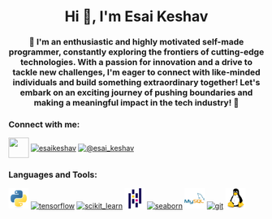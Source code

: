 <h1 align="center">Hi 👋, I'm Esai Keshav</h1>
<h3 align="center">🚀 I'm an enthusiastic and highly motivated self-made programmer, constantly exploring the frontiers of cutting-edge technologies. With a passion for innovation and a drive to tackle new challenges, I'm eager to connect with like-minded individuals and build something extraordinary together! Let's embark on an exciting journey of pushing boundaries and making a meaningful impact in the tech industry! 🌟</h3>



<h3 align="left">Connect with me:</h3>
<p align="left">
<a href="https://linkedin.com/in/esai-keshav" target="blank"><img align="center" src="https://www.vectorlogo.zone/logos/linkedin/linkedin-tile.svg" height="40" width="40" /></a>
<a href="https://kaggle.com/esaikeshav" target="blank"><img align="center" src="https://www.vectorlogo.zone/logos/kaggle/kaggle-icon.svg" alt="esaikeshav" height="30" width="40" /></a>
<a href="https://medium.com/@esai_keshav" target="blank"><img align="center" src="https://seeklogo.com/images/M/medium-logo-93CDCF6451-seeklogo.com.png" alt="@esai_keshav" height="40" width="40" /></a>

</p>

<h3 align="left">Languages and Tools:</h3>
<p align="left"> 
  
 <a href="https://www.python.org" target="_blank" rel="noreferrer">
        <img src="https://raw.githubusercontent.com/devicons/devicon/master/icons/python/python-original.svg" alt="python" width="40" height="40"/></a>
<a href="https://www.tensorflow.org" target="_blank" rel="noreferrer">
        <img src="https://www.vectorlogo.zone/logos/tensorflow/tensorflow-icon.svg" alt="tensorflow" width="40" height="40"/></a>

   <a href="https://scikit-learn.org/" target="_blank" rel="noreferrer">
        <img src="https://upload.wikimedia.org/wikipedia/commons/0/05/Scikit_learn_logo_small.svg" alt="scikit_learn" width="40" height="40"/></a>

   <a href="https://pandas.pydata.org/" target="_blank" rel="noreferrer">
       <img src="https://raw.githubusercontent.com/devicons/devicon/2ae2a900d2f041da66e950e4d48052658d850630/icons/pandas/pandas-original.svg" alt="pandas" width="40" height="40"/></a>

   <a href="https://seaborn.pydata.org/" target="_blank" rel="noreferrer">
        <img src="https://seaborn.pydata.org/_images/logo-mark-lightbg.svg" alt="seaborn" width="40" height="40"/></a>
   <a href="https://www.mysql.com/" target="_blank" rel="noreferrer">
        <img src="https://raw.githubusercontent.com/devicons/devicon/master/icons/mysql/mysql-original-wordmark.svg" alt="mysql" width="40" height="40"/></a>

   <a href="https://git-scm.com/" target="_blank" rel="noreferrer">
        <img src="https://www.vectorlogo.zone/logos/git-scm/git-scm-icon.svg" alt="git" width="40" height="40"/></a>

   <a href="https://www.linux.org/" target="_blank" rel="noreferrer">
        <img src="https://raw.githubusercontent.com/devicons/devicon/master/icons/linux/linux-original.svg" alt="linux" width="40" height="40"/></a>


</p>
